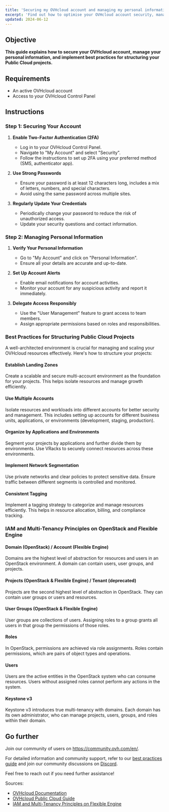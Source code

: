```yaml
---
title: 'Securing my OVHcloud account and managing my personal information'
excerpt: 'Find out how to optimise your OVHcloud account security, manage your personal information, and delegate access to your account'
updated: 2024-06-12
---
```


## Objective

**This guide explains how to secure your OVHcloud account, manage your personal information, and implement best practices for structuring your Public Cloud projects.**

## Requirements

- An active OVHcloud account
- Access to your OVHcloud Control Panel

## Instructions

### Step 1: Securing Your Account

1. **Enable Two-Factor Authentication (2FA)**
   - Log in to your OVHcloud Control Panel.
   - Navigate to "My Account" and select "Security".
   - Follow the instructions to set up 2FA using your preferred method (SMS, authenticator app).

2. **Use Strong Passwords**
   - Ensure your password is at least 12 characters long, includes a mix of letters, numbers, and special characters.
   - Avoid using the same password across multiple sites.

3. **Regularly Update Your Credentials**
   - Periodically change your password to reduce the risk of unauthorized access.
   - Update your security questions and contact information.

### Step 2: Managing Personal Information

1. **Verify Your Personal Information**
   - Go to "My Account" and click on "Personal Information".
   - Ensure all your details are accurate and up-to-date.

2. **Set Up Account Alerts**
   - Enable email notifications for account activities.
   - Monitor your account for any suspicious activity and report it immediately.

3. **Delegate Access Responsibly**
   - Use the "User Management" feature to grant access to team members.
   - Assign appropriate permissions based on roles and responsibilities.

### Best Practices for Structuring Public Cloud Projects

A well-architected environment is crucial for managing and scaling your OVHcloud resources effectively. Here's how to structure your projects:

#### Establish Landing Zones

Create a scalable and secure multi-account environment as the foundation for your projects. This helps isolate resources and manage growth efficiently.

#### Use Multiple Accounts

Isolate resources and workloads into different accounts for better security and management. This includes setting up accounts for different business units, applications, or environments (development, staging, production).

#### Organize by Applications and Environments

Segment your projects by applications and further divide them by environments. Use VRacks to securely connect resources across these environments.

#### Implement Network Segmentation

Use private networks and clear policies to protect sensitive data. Ensure traffic between different segments is controlled and monitored.

#### Consistent Tagging

Implement a tagging strategy to categorize and manage resources efficiently. This helps in resource allocation, billing, and compliance tracking.

### IAM and Multi-Tenancy Principles on OpenStack and Flexible Engine

#### Domain (OpenStack) / Account (Flexible Engine)

Domains are the highest level of abstraction for resources and users in an OpenStack environment. A domain can contain users, user groups, and projects.

#### Projects (OpenStack & Flexible Engine) / Tenant (deprecated)

Projects are the second highest level of abstraction in OpenStack. They can contain user groups or users and resources.

#### User Groups (OpenStack & Flexible Engine)

User groups are collections of users. Assigning roles to a group grants all users in that group the permissions of those roles.

#### Roles

In OpenStack, permissions are achieved via role assignments. Roles contain permissions, which are pairs of object types and operations.

#### Users

Users are the active entities in the OpenStack system who can consume resources. Users without assigned roles cannot perform any actions in the system.

#### Keystone v3

Keystone v3 introduces true multi-tenancy with domains. Each domain has its own administrator, who can manage projects, users, groups, and roles within their domain.

## Go further

Join our community of users on <https://community.ovh.com/en/>.

For detailed information and community support, refer to our [best practices guide](https://cloud.orange-business.com/en/best-practices-and-how-to/iam-multi-tenancy/) and join our community discussions on [Discord](https://discord.com/channels/850031577277792286/1222599406163853484).

Feel free to reach out if you need further assistance!

Sources:
- [OVHcloud Documentation](https://docs.ovh.com)
- [OVHcloud Public Cloud Guide](https://docs.ovh.com/gb/en/public-cloud/)
- [IAM and Multi-Tenancy Principles on Flexible Engine](https://cloud.orange-business.com/en/best-practices-and-how-to/iam-multi-tenancy/)
